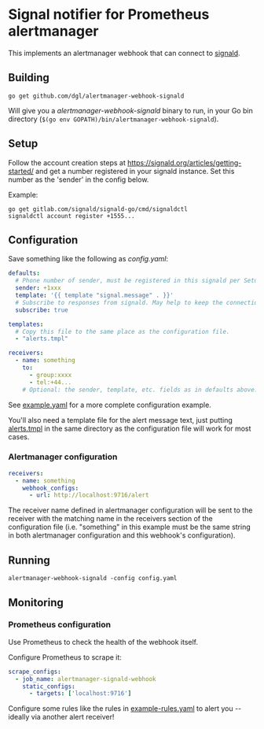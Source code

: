 # Signal notifier for Prometheus alertmanager

This implements an alertmanager webhook that can connect to
[signald](https://github.com/thefinn93/signald).

## Building

```shell
go get github.com/dgl/alertmanager-webhook-signald
```

Will give you a *alertmanager-webhook-signald* binary to run, in your Go bin
directory (`$(go env GOPATH)/bin/alertmanager-webhook-signald`).

## Setup

Follow the account creation steps at
https://signald.org/articles/getting-started/ and get a number registered in
your signald instance. Set this number as the 'sender' in the config below.

Example:

```
go get gitlab.com/signald/signald-go/cmd/signaldctl
signaldctl account register +1555...
```

## Configuration

Save something like the following as *config.yaml*:

```yaml
defaults:
  # Phone number of sender, must be registered in this signald per Setup.
  sender: +1xxx
  template: '{{ template "signal.message" . }}'
  # Subscribe to responses from signald. May help to keep the connection alive.
  subscribe: true

templates:
  # Copy this file to the same place as the configuration file.
  - "alerts.tmpl"

receivers:
  - name: something
    to:
      - group:xxxx
      - tel:+44...
    # Optional: the sender, template, etc. fields as in defaults above.
```

See [example.yaml](example.yaml) for a more complete configuration example.

You'll also need a template file for the alert message text, just putting
[alerts.tmpl](alerts.tmpl) in the same directory as the configuration file will
work for most cases.

### Alertmanager configuration

```yaml
receivers:
  - name: something
    webhook_configs:
      - url: http://localhost:9716/alert
```

The receiver name defined in alertmanager configuration will be sent to the
receiver with the matching name in the receivers section of the configuration
file (i.e. "something" in this example must be the same string in both
alertmanager configuration and this webhook's configuration).

## Running

```shell
alertmanager-webhook-signald -config config.yaml
```

## Monitoring

### Prometheus configuration

Use Prometheus to check the health of the webhook itself.

Configure Prometheus to scrape it:
```yaml
scrape_configs:
  - job_name: alertmanager-signald-webhook
    static_configs:
      - targets: ['localhost:9716']
```

Configure some rules like the rules in [example-rules.yaml](example-rules.yaml)
to alert you -- ideally via another alert receiver!
